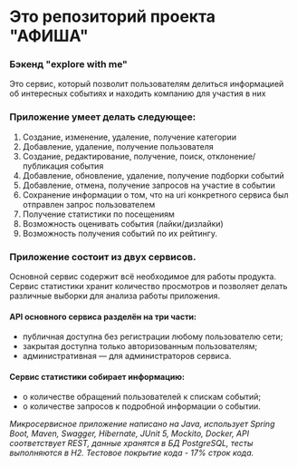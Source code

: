 # **Это репозиторий проекта "АФИША"**
### Бэкенд "explore with me"
Это сервис, который позволит пользователям делиться информацией об интересных событиях и находить компанию для участия в них

### Приложение умеет делать следующее:

1. Создание, изменение, удаление, получение категории
2. Добавление, удаление, получение пользователя
3. Создание, редактирование, получение, поиск, отклонение/публикация события
4. Добавление, обновление, удаление, получение подборки событий
5. Добавление, отмена, получение запросов на участие в событии
6. Сохранение информации о том, что на uri конкретного сервиса был отправлен запрос пользователем
7. Получение статистики по посещениям
8. Возможность оценивать события (лайки/дизлайки)
9. Возможность получения событий по их рейтингу. 

### Приложение состоит из двух сервисов.
Основной сервис содержит всё необходимое для работы продукта. Сервис статистики хранит количество просмотров и позволяет делать различные выборки для анализа работы приложения.

#### API основного сервиса разделён на три части:
- публичная доступна без регистрации любому пользователю сети;
- закрытая доступна только авторизованным пользователям;
- административная — для администраторов сервиса.
#### Сервис статистики собирает информацию:
- о количестве обращений пользователей к спискам событий;
- о количестве запросов к подробной информации о событии.
  
*Микросервисное приложение написано на Java, использует Spring Boot, Maven, Swagger, Hibernate, JUnit 5, Mockito, Docker, API соответствует REST, данные хранятся в БД PostgreSQL, тесты выполняются в H2. Тестовое покрытие кода - 17% строк кода.*
